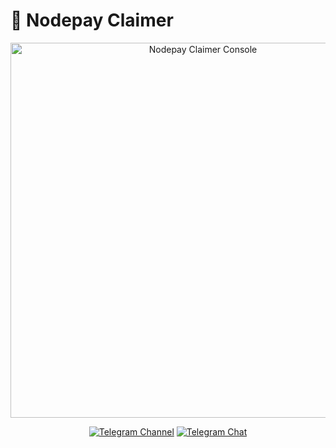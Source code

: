 # 🧲 Nodepay Claimer

<p align="center">
  <img src="./images/console.png" alt="Nodepay Claimer Console" width="600"/>
  
  <p align="center">
    <a href="https://t.me/CryptoBarge"><img src="https://img.shields.io/badge/Crypto$БАРЖА_|_Subscribe_⚓-5B00FF?style=for-the-badge&logo=telegram&logoColor=white" alt="Telegram Channel"></a>
    <a href="https://t.me/+nbpTp74UTnVmMmM6"><img src="https://img.shields.io/badge/Crypto$БАРЖА_|_Chat_💬-5B00FF?style=for-the-badge&logo=telegram&logoColor=white" alt="Telegram Chat"></a>
<p
